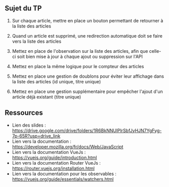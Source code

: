 ## Sujet du TP

1) Sur chaque article, mettre en place un bouton permettant de retourner à la liste des articles

2) Quand un article est supprimé, une redirection automatique doit se faire vers la liste des articles

3) Mettez en place de l'observation sur la liste des articles, afin que celle-ci soit bien mise à jour à chaque ajout ou suppression sur l'API

4) Mettez en place la même logique pour le compteur des articles

5) Mettez en place une gestion de doublons pour éviter leur affichage dans la liste des articles (id unique, titre unique)

6) Mettez en place une gestion supplémentaire pour empêcher l'ajout d'un article déjà existant (titre unique)

## Ressources

- Lien des slides : https://drive.google.com/drive/folders/1R6BkNNUlPlrSbfJyHJN7YgFyg-7p-65R?usp=drive_link
- Lien vers la documentation : https://developer.mozilla.org/fr/docs/Web/JavaScript
- Lien vers la documentation VueJs : https://vuejs.org/guide/introduction.html
- Lien vers la documentation Router VueJs : https://router.vuejs.org/installation.html
- Lien vers la documentation pour les observables : https://vuejs.org/guide/essentials/watchers.html
